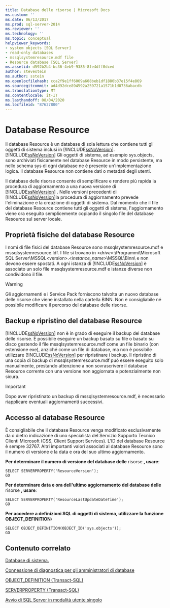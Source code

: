 ```yaml
---
title: Database delle risorse | Microsoft Docs
ms.custom: ''
ms.date: 06/13/2017
ms.prod: sql-server-2014
ms.reviewer: ''
ms.technology: ''
ms.topic: conceptual
helpviewer_keywords:
- system objects [SQL Server]
- read-only databases
- mssqlsystemresource.mdf file
- Resource database [SQL Server]
ms.assetid: d592b2b4-bc36-4eb9-9385-8fe4dff0dced
author: stevestein
ms.author: sstein
ms.openlocfilehash: cca2f9e1ff6069a608beb1df1880b37e15f4e869
ms.sourcegitcommit: ad4d92dce894592a259721a1571b1d8736abacdb
ms.translationtype: MT
ms.contentlocale: it-IT
ms.lasthandoff: 08/04/2020
ms.locfileid: "87627800"
---
```

# <a name="resource-database"></a>Database Resource
  Il database Resource è un database di sola lettura che contiene tutti gli oggetti di sistema inclusi in [!INCLUDE[ssNoVersion](../../includes/ssnoversion-md.md)]. [!INCLUDE[ssNoVersion](../../includes/ssnoversion-md.md)] Gli oggetti di sistema, ad esempio sys.objects, sono archiviati fisicamente nel database Resource in modo persistente, ma nello schema sys di ogni database ne è presente un'implementazione logica. Il database Resource non contiene dati o metadati degli utenti.  
  
 Il database delle risorse consente di semplificare e rendere più rapida la procedura di aggiornamento a una nuova versione di [!INCLUDE[ssNoVersion](../../includes/ssnoversion-md.md)] . Nelle versioni precedenti di [!INCLUDE[ssNoVersion](../../includes/ssnoversion-md.md)]la procedura di aggiornamento prevede l'eliminazione e la creazione di oggetti di sistema. Dal momento che il file del database Resource contiene tutti gli oggetti di sistema, l'aggiornamento viene ora eseguito semplicemente copiando il singolo file del database Resource sul server locale.  
  
## <a name="physical-properties-of-resource"></a>Proprietà fisiche del database Resource  
 I nomi di file fisici del database Resource sono mssqlsystemresource.mdf e mssqlsystemresource.ldf. I file si trovano in \<*drive*>:\Programmi\Microsoft SQL Server\MSSQL\<version>.\<*instance_name*>\MSSQL\Binn\ e non devono essere spostati. A ogni istanza di [!INCLUDE[ssNoVersion](../../includes/ssnoversion-md.md)] è associato un solo file mssqlsystemresource.mdf e istanze diverse non condividono il file.  
  
> [!WARNING]  
>  Gli aggiornamenti e i Service Pack forniscono talvolta un nuovo database delle risorse che viene installato nella cartella BINN. Non è consigliabile né possibile modificare il percorso del database delle risorse.  
  
## <a name="backing-up-and-restoring-the-resource-database"></a>Backup e ripristino del database Resource  
 [!INCLUDE[ssNoVersion](../../includes/ssnoversion-md.md)] non è in grado di eseguire il backup del database delle risorse. È possibile eseguire un backup basato su file o basato su disco gestendo il file mssqlsystemresource.mdf come un file binario (con estensione exe), anziché come un file di database, ma non è possibile utilizzare [!INCLUDE[ssNoVersion](../../includes/ssnoversion-md.md)] per ripristinare i backup. Il ripristino di una copia di backup di mssqlsystemresource.mdf può essere eseguito solo manualmente, prestando attenzione a non sovrascrivere il database Resource corrente con una versione non aggiornata e potenzialmente non sicura.  
  
> [!IMPORTANT]  
>  Dopo aver ripristinato un backup di mssqlsystemresource.mdf, è necessario riapplicare eventuali aggiornamenti successivi.  
  
## <a name="accessing-the-resource-database"></a>Accesso al database Resource  
 È consigliabile che il database Resource venga modificato esclusivamente da o dietro indicazione di uno specialista del Servizio Supporto Tecnico Clienti Microsoft (CSS, Client Support Services). L'ID del database Resource è sempre 32767. Altri importanti valori associati al database Resource sono il numero di versione e la data e ora del suo ultimo aggiornamento.  
  
 **Per determinare il numero di versione del database delle** risorse **, usare**:  
  
```  
SELECT SERVERPROPERTY('ResourceVersion');  
GO  
```  
  
 **Per determinare data e ora dell'ultimo aggiornamento del database delle** risorse **, usare**:  
  
```  
SELECT SERVERPROPERTY('ResourceLastUpdateDateTime');  
GO  
```  
  
 **Per accedere a definizioni SQL di oggetti di sistema, utilizzare la funzione OBJECT_DEFINITION:**  
  
```  
SELECT OBJECT_DEFINITION(OBJECT_ID('sys.objects'));  
GO  
```  
  
## <a name="related-content"></a>Contenuto correlato  
 [Database di sistema.](system-databases.md)  
  
 [Connessione di diagnostica per gli amministratori di database](../../database-engine/configure-windows/diagnostic-connection-for-database-administrators.md)  
  
 [OBJECT_DEFINITION &#40;Transact-SQL&#41;](/sql/t-sql/functions/object-definition-transact-sql)  
  
 [SERVERPROPERTY &#40;Transact-SQL&#41;](/sql/t-sql/functions/serverproperty-transact-sql)  
  
 [Avvio di SQL Server in modalità utente singolo](../../database-engine/configure-windows/start-sql-server-in-single-user-mode.md)  
  
  
